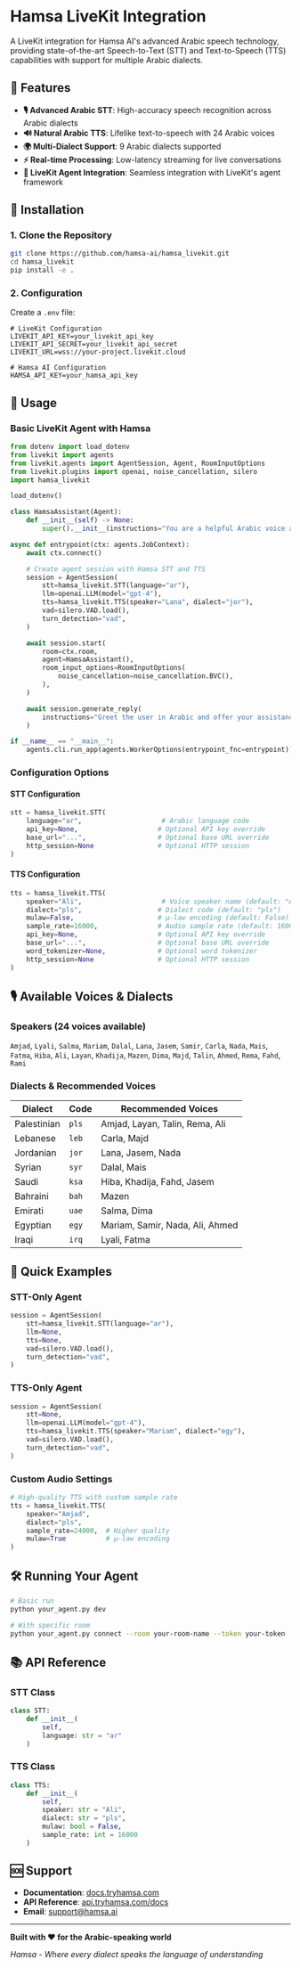 # Hamsa LiveKit Integration

A LiveKit integration for Hamsa AI's advanced Arabic speech technology, providing state-of-the-art Speech-to-Text (STT) and Text-to-Speech (TTS) capabilities with support for multiple Arabic dialects.

## 🌟 Features

- **🎙️ Advanced Arabic STT**: High-accuracy speech recognition across Arabic dialects
- **🔊 Natural Arabic TTS**: Lifelike text-to-speech with 24 Arabic voices
- **🌍 Multi-Dialect Support**: 9 Arabic dialects supported
- **⚡ Real-time Processing**: Low-latency streaming for live conversations
- **🤖 LiveKit Agent Integration**: Seamless integration with LiveKit's agent framework

## 🚀 Installation

### 1. Clone the Repository

```bash
git clone https://github.com/hamsa-ai/hamsa_livekit.git
cd hamsa_livekit
pip install -e .
```

### 2. Configuration

Create a `.env` file:

```env
# LiveKit Configuration
LIVEKIT_API_KEY=your_livekit_api_key
LIVEKIT_API_SECRET=your_livekit_api_secret
LIVEKIT_URL=wss://your-project.livekit.cloud

# Hamsa AI Configuration
HAMSA_API_KEY=your_hamsa_api_key
```

## 🔧 Usage

### Basic LiveKit Agent with Hamsa

```python
from dotenv import load_dotenv
from livekit import agents
from livekit.agents import AgentSession, Agent, RoomInputOptions
from livekit.plugins import openai, noise_cancellation, silero
import hamsa_livekit

load_dotenv()

class HamsaAssistant(Agent):
    def __init__(self) -> None:
        super().__init__(instructions="You are a helpful Arabic voice assistant.")

async def entrypoint(ctx: agents.JobContext):
    await ctx.connect()

    # Create agent session with Hamsa STT and TTS
    session = AgentSession(
        stt=hamsa_livekit.STT(language="ar"),
        llm=openai.LLM(model="gpt-4"),
        tts=hamsa_livekit.TTS(speaker="Lana", dialect="jor"),
        vad=silero.VAD.load(),
        turn_detection="vad",
    )

    await session.start(
        room=ctx.room,
        agent=HamsaAssistant(),
        room_input_options=RoomInputOptions(
            noise_cancellation=noise_cancellation.BVC(),
        ),
    )

    await session.generate_reply(
        instructions="Greet the user in Arabic and offer your assistance."
    )

if __name__ == "__main__":
    agents.cli.run_app(agents.WorkerOptions(entrypoint_fnc=entrypoint))
```

### Configuration Options

#### STT Configuration

```python
stt = hamsa_livekit.STT(
    language="ar",                    # Arabic language code
    api_key=None,                    # Optional API key override
    base_url="...",                  # Optional base URL override
    http_session=None                # Optional HTTP session
)
```

#### TTS Configuration

```python
tts = hamsa_livekit.TTS(
    speaker="Ali",                    # Voice speaker name (default: "Ali")
    dialect="pls",                   # Dialect code (default: "pls")
    mulaw=False,                     # μ-law encoding (default: False)
    sample_rate=16000,               # Audio sample rate (default: 16000)
    api_key=None,                    # Optional API key override
    base_url="...",                  # Optional base URL override
    word_tokenizer=None,             # Optional word tokenizer
    http_session=None                # Optional HTTP session
)
```

## 🎙️ Available Voices & Dialects

### Speakers (24 voices available)
`Amjad`, `Lyali`, `Salma`, `Mariam`, `Dalal`, `Lana`, `Jasem`, `Samir`, `Carla`, `Nada`, `Mais`, `Fatma`, `Hiba`, `Ali`, `Layan`, `Khadija`, `Mazen`, `Dima`, `Majd`, `Talin`, `Ahmed`, `Rema`, `Fahd`, `Rami`

### Dialects & Recommended Voices

| Dialect | Code | Recommended Voices |
|---------|------|-------------------|
| Palestinian | `pls` | Amjad, Layan, Talin, Rema, Ali |
| Lebanese | `leb` | Carla, Majd |
| Jordanian | `jor` | Lana, Jasem, Nada |
| Syrian | `syr` | Dalal, Mais |
| Saudi | `ksa` | Hiba, Khadija, Fahd, Jasem |
| Bahraini | `bah` | Mazen |
| Emirati | `uae` | Salma, Dima |
| Egyptian | `egy` | Mariam, Samir, Nada, Ali, Ahmed |
| Iraqi | `irq` | Lyali, Fatma |

## 📝 Quick Examples

### STT-Only Agent

```python
session = AgentSession(
    stt=hamsa_livekit.STT(language="ar"),
    llm=None,
    tts=None,
    vad=silero.VAD.load(),
    turn_detection="vad",
)
```

### TTS-Only Agent

```python
session = AgentSession(
    stt=None,
    llm=openai.LLM(model="gpt-4"),
    tts=hamsa_livekit.TTS(speaker="Mariam", dialect="egy"),
    vad=silero.VAD.load(),
    turn_detection="vad",
)
```

### Custom Audio Settings

```python
# High-quality TTS with custom sample rate
tts = hamsa_livekit.TTS(
    speaker="Amjad", 
    dialect="pls",
    sample_rate=24000,  # Higher quality
    mulaw=True          # μ-law encoding
)
```

## 🛠️ Running Your Agent

```bash
# Basic run
python your_agent.py dev

# With specific room
python your_agent.py connect --room your-room-name --token your-token
```

## 📚 API Reference

### STT Class
```python
class STT:
    def __init__(
        self,
        language: str = "ar"
    )
```

### TTS Class
```python
class TTS:
    def __init__(
        self,
        speaker: str = "Ali",
        dialect: str = "pls",
        mulaw: bool = False,
        sample_rate: int = 16000
    )
```

## 🆘 Support

- **Documentation**: [docs.tryhamsa.com](https://docs.tryhamsa.com)
- **API Reference**: [api.tryhamsa.com/docs](https://api.tryhamsa.com/docs)
- **Email**: support@hamsa.ai

---

**Built with ❤️ for the Arabic-speaking world**

*Hamsa - Where every dialect speaks the language of understanding*